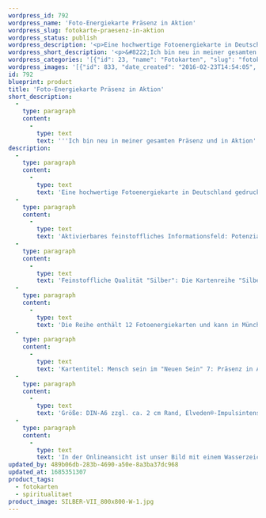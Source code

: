 ```yaml
---
wordpress_id: 792
wordpress_name: 'Foto-Energiekarte Präsenz in Aktion'
wordpress_slug: fotokarte-praesenz-in-aktion
wordpress_status: publish
wordpress_description: '<p>Eine hochwertige Fotoenergiekarte in Deutschland gedruckt und in Handarbeit laminiert.  Sie ist in Postkartengröße (DIN-A6) gut zu transportieren und kann auch auf den Körper aufgelegt werden.</p><p>Aktivierbares feinstoffliches Informationsfeld: Potenziale entfalten - Vollständige Aktivierung ''Mensch sein'' - Unterstützung - Präsenz - Aktion: Sich mit all seinem wahrhaftigen Selbst in einer aktionsorientierten Präsenz zeigen. Vielfach bleiben Menschen mit dem, wer sie tatsächlich in ihren "lichten" Potenzialen sind versteckt und für sich allein. Sie trauen es sich oft zunächst selbst nicht zu, dieses kraftvolle und strahlende Wesen zu zeigen, dass sie in sich entdeckt und entwickelt haben. Das Energiefeld dieser Fotoenergiekarte enthält Informationen dazu, wie du auf wahrhaftige Art deine "neue Persönlichkeit" in der Welt zeigen kannst.</p><p>Feinstoffliche Qualität "Silber": Die Kartenreihe "Silber" enthält Energiefelder mit Informationen zu dem, was allgemein als "Durchlichtung" des "alten" Menschseins bezeichnet wird. Hierbei geht es unter anderem darum, sog. "niedere" Triebe mit einem entsprechenden "getrieben sein" zu entkräften, um sich von dem lenken zu lassen, was dem eigentlichen, dem "lichten" Menschsein entspricht. In Worten ist der Vorgang an dieser Stelle von uns nur unvollständig beschreibbar.<br />Die Reihe enthält 12 Fotoenergiekarten und kann in München im Verlag angesehen und gekauft werden. Bestellungen des gesamten Sets oder von Karten, die nicht online zu sehen sind,können gerne telefonisch oder per Email bestellt werden. Setpreis DIN-A6 (12 Karten): 290 Euro.</p><p>Kartentitel: Mensch sein im "Neuen Sein" 7: Präsenz in Aktion. Reihe: Silber. Schwingung: Silber</p><p>Größe: DIN-A6 zzgl. ca. 2 cm Rand, Elveden®-Impulsintensität: DIN-A6: Et2,  DIN-A7: Et3<br />Andere Formate sind individuell für Sie innerhalb weniger Tage herstellbar. Bitte kontaktieren Sie uns hierfür unter <a href="mailto:info@elvedenverlag.de">info@elvedenverlag.de</a>.</p><p>In der Onlineansicht ist unser Bild mit einem Wasserzeichen geschützt. Wir bitten um Ihr Verständnis. Im Original ist der Schriftzung „Elveden Verlag Energiebild“ entfernt.</p><p><a href="https://my.feenbaum.de/anwendung-energiebilder-foto-laminiert/">Anwendungshinweise</a>      <a href="https://my.feenbaum.de/produktinformationen-fotokarten/">Produktinformationen</a></p>'
wordpress_short_description: '<p>&#8222;Ich bin neu in meiner gesamten Präsenz und in Aktion&#8220;<br /><em>Hinweis: Das Wasserzeichen „Elveden Verlag Energiebild“ wird nicht mit gedruckt</em></p>'
wordpress_categories: '[{"id": 23, "name": "Fotokarten", "slug": "fotokarten"}, {"id": 36, "name": "Spiritualit\u00e4t", "slug": "spiritualitaet"}]'
wordpress_images: '[{"id": 833, "date_created": "2016-02-23T14:54:05", "date_created_gmt": "2016-02-23T12:54:05", "date_modified": "2016-02-23T14:54:05", "date_modified_gmt": "2016-02-23T12:54:05", "src": "https://my.feenbaum.de/wp-content/uploads/2016/02/SILBER-VII_800x800-W-1.jpg", "name": "SILBER-VII_800x800-W", "alt": ""}]'
id: 792
blueprint: product
title: 'Foto-Energiekarte Präsenz in Aktion'
short_description:
  -
    type: paragraph
    content:
      -
        type: text
        text: '''Ich bin neu in meiner gesamten Präsenz und in Aktion'''
description:
  -
    type: paragraph
    content:
      -
        type: text
        text: 'Eine hochwertige Fotoenergiekarte in Deutschland gedruckt und in Handarbeit laminiert.  Sie ist in Postkartengröße (DIN-A6) gut zu transportieren und kann auch auf den Körper aufgelegt werden.'
  -
    type: paragraph
    content:
      -
        type: text
        text: 'Aktivierbares feinstoffliches Informationsfeld: Potenziale entfalten - Vollständige Aktivierung ''Mensch sein'' - Unterstützung - Präsenz - Aktion: Sich mit all seinem wahrhaftigen Selbst in einer aktionsorientierten Präsenz zeigen. Vielfach bleiben Menschen mit dem, wer sie tatsächlich in ihren "lichten" Potenzialen sind versteckt und für sich allein. Sie trauen es sich oft zunächst selbst nicht zu, dieses kraftvolle und strahlende Wesen zu zeigen, dass sie in sich entdeckt und entwickelt haben. Das Energiefeld dieser Fotoenergiekarte enthält Informationen dazu, wie du auf wahrhaftige Art deine "neue Persönlichkeit" in der Welt zeigen kannst.'
  -
    type: paragraph
    content:
      -
        type: text
        text: 'Feinstoffliche Qualität "Silber": Die Kartenreihe "Silber" enthält Energiefelder mit Informationen zu dem, was allgemein als "Durchlichtung" des "alten" Menschseins bezeichnet wird. Hierbei geht es unter anderem darum, sog. "niedere" Triebe mit einem entsprechenden "getrieben sein" zu entkräften, um sich von dem lenken zu lassen, was dem eigentlichen, dem "lichten" Menschsein entspricht. In Worten ist der Vorgang an dieser Stelle von uns nur unvollständig beschreibbar.'
  -
    type: paragraph
    content:
      -
        type: text
        text: 'Die Reihe enthält 12 Fotoenergiekarten und kann in München im Verlag angesehen und gekauft werden. Bestellungen des gesamten Sets oder von Karten, die nicht online zu sehen sind,können gerne telefonisch oder per Email bestellt werden. Setpreis DIN-A6 (12 Karten): 290 Euro.'
  -
    type: paragraph
    content:
      -
        type: text
        text: 'Kartentitel: Mensch sein im "Neuen Sein" 7: Präsenz in Aktion. Reihe: Silber. Schwingung: Silber'
  -
    type: paragraph
    content:
      -
        type: text
        text: 'Größe: DIN-A6 zzgl. ca. 2 cm Rand, Elveden®-Impulsintensität: DIN-A6: Et2,  DIN-A7: Et3'
  -
    type: paragraph
    content:
      -
        type: text
        text: 'In der Onlineansicht ist unser Bild mit einem Wasserzeichen geschützt. Wir bitten um Ihr Verständnis. Im Original ist der Schriftzung „Elveden Verlag Energiebild“ entfernt.'
updated_by: 489b06db-283b-4690-a50e-8a3ba37dc968
updated_at: 1685351307
product_tags:
  - fotokarten
  - spiritualitaet
product_image: SILBER-VII_800x800-W-1.jpg
---
```

